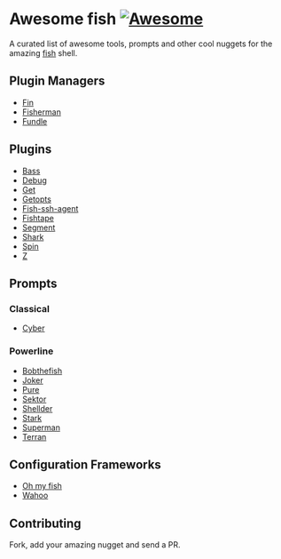 # Awesome fish [![Awesome][awesome-badge]][awesome-link]

A curated list of awesome tools, prompts and other cool nuggets for the amazing [fish] shell.

## Plugin Managers

- [Fin](https://github.com/fishery/fin)
- [Fisherman](https://github.com/fisherman/fisherman)
- [Fundle](https://github.com/tuvistavie/fundle)

## Plugins

- [Bass](https://github.com/edc/bass)
- [Debug](https://github.com/fishery/debug)
- [Get](https://github.com/fishery/get)
- [Getopts](https://github.com/fishery/getopts)
- [Fish-ssh-agent](https://github.com/herrbischoff/fish-ssh-agent)
- [Fishtape](https://github.com/fishery/fishtape)
- [Segment](https://github.com/fishery/segment)
- [Shark](https://github.com/fishery/shark)
- [Spin](https://github.com/fishery/spin)
- [Z](https://github.com/fishery/z)

## Prompts

### Classical

- [Cyber](https://github.com/fishery/cyber)

### Powerline

- [Bobthefish](https://github.com/oh-my-fish/theme-bobthefish)
- [Joker](https://github.com/fishery/joker)
- [Pure](https://github.com/rafaelrinaldi/pure)
- [Sektor](https://github.com/fishery/sektor)
- [Shellder](https://github.com/simnalamburt/shellder)
- [Stark](https://github.com/fishery/stark)
- [Superman](https://github.com/fishery/superman)
- [Terran](https://github.com/fishery/terran)

## Configuration Frameworks

- [Oh my fish](https://github.com/oh-my-fish/oh-my-fish)
- [Wahoo](https://github.com/bucaran/wahoo)

## Contributing

Fork, add your amazing nugget and send a PR.

[Awesome]: https://github.com/sindresorhus/awesome
[fish]: https://github.com/fish-shell/fish-shell
[create]: https://github.com/bucaran/awesome-fish/issues

[awesome-link]: https://github.com/sindresorhus/awesome
[awesome-badge]: https://cdn.rawgit.com/sindresorhus/awesome/d7305f38d29fed78fa85652e3a63e154dd8e8829/media/badge.svg
[Pure]: https://github.com/sindresorhus/pure
